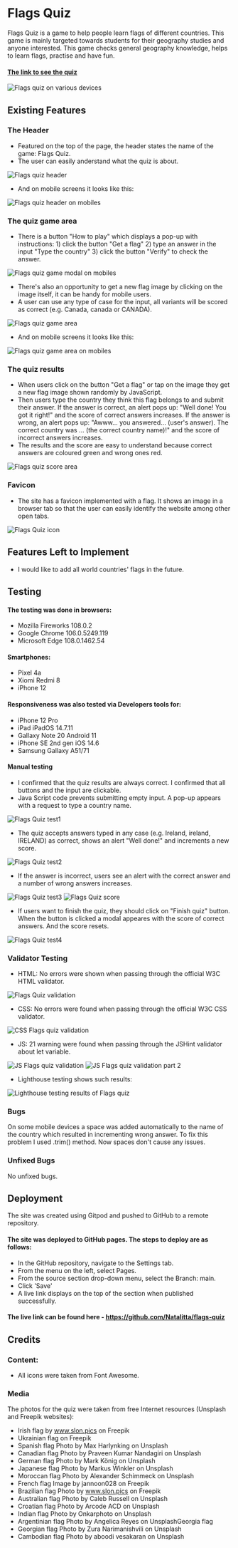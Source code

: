 # Flags Quiz

Flags Quiz is a game to help people learn flags of different countries. This game is mainly targeted towards students for their geography studies and anyone interested. This game checks general geography knowledge, helps to learn flags, practise and  have fun.

#### [The link to see the quiz](https://natalitta.github.io/flags-quiz/)

<img src="assets/images/mockup.png" alt="Flags quiz on various devices">

## Existing Features

### The Header
* Featured on the top of the page, the header states the name of the game: Flags Quiz.
* The user can easily anderstand what the quiz is about.

<img src="assets/images/header.png" alt="Flags quiz header">

* And on mobile screens it looks like this:

<img src="assets/images/mobile-header.png" alt="Flags quiz header on mobiles">

### The quiz game area
* There is a button "How to play" which displays a pop-up with instructions: 1) click the button "Get a flag" 2) type an answer in the input "Type the country" 3) click the button "Verify" to check the answer.
<img src="assets/images/mobile-modal.png" alt="Flags quiz game modal on mobiles">

* There's also an opportunity to get a new flag image by clicking on the image itself, it can be handy for mobile users.
* A user can use any type of case for the input, all variants will be scored as correct (e.g. Canada, canada or CANADA).

<img src="assets/images/game-area.png" alt="Flags quiz game area">

* And on mobile screens it looks like this:

<img src="assets/images/mobile-game-area.png" alt="Flags quiz game area on mobiles">


### The quiz results
* When users click on the button "Get a flag" or tap on the image they get a new flag image shown randomly by JavaScript. 
* Then users type the country they think this flag belongs to and submit their answer. If the answer is correct, an alert pops up: "Well done! You got it right!" and the score of correct answers increases. If the answer is wrong, an alert pops up: "Awww... you answered... (user's answer). The correct country was ... (the correct country name)!" and the score of incorrect answers increases.
* The results and the score are easy to understand because correct answers are coloured green and wrong ones red.

<img src="assets/images/score-area.png" alt="Flags quiz score area">

### Favicon
* The site has a favicon implemented with a flag. It shows an image in a browser tab so that the user can easily identify the website among other open tabs.

<img src="assets/images/favicon.png" alt="Flags Quiz icon">

## Features Left to Implement

* I would like to add all world countries' flags in the future.

## Testing
#### The testing was done in browsers: 
* Mozilla Fireworks 108.0.2
* Google Chrome 106.0.5249.119
* Microsoft Edge 108.0.1462.54
  
#### Smartphones: 
* Pixel 4a
* Xiomi Redmi 8
* iPhone 12

#### Responsiveness was also tested via Developers tools for:
* iPhone 12 Pro
* iPad iPadOS 14.7.11
* Gallaxy Note 20 Android 11
* iPhone SE 2nd gen iOS 14.6
* Samsung Gallaxy A51/71

#### Manual testing
* I confirmed that the quiz results are always correct. I confirmed that all buttons and the input are clickable.
* Java Script code prevents submitting empty input. A pop-up appears with a request to type a country name.
<img src="assets/images/empty.png" alt="Flags Quiz test1">

* The quiz accepts answers typed in any case (e.g. Ireland, ireland, IRELAND) as correct, shows an alert "Well done!" and increments a new score.

<img src="assets/images/correct.png" alt="Flags Quiz test2">

* If the answer is incorrect, users see an alert with the correct answer and a number of wrong answers increases.

<img src="assets/images/incorrect.png" alt="Flags Quiz test3">
<img src="assets/images/increment-score.png" alt="Flags Quiz score">

* If users want to finish the quiz, they should click on "Finish quiz" button. When the button is clicked a modal appeares with the score of correct answers. And the score resets.

<img src="assets/images/finish.png" alt="Flags Quiz test4">


### Validator Testing
* HTML: No errors were shown when passing through the official W3C HTML validator.
<img src="assets/images/html-check.png" alt="Flags Quiz validation">

* CSS: No errors were found when passing through the official W3C CSS validator.

<img src="assets/images/css-check.png" alt="CSS Flags quiz validation">

* JS: 21 warning were found when passing through the JSHint validator about let variable.

<img src="assets/images/js-hint.png" alt="JS Flags quiz validation">
<img src="assets/images/js-hint1.png" alt="JS Flags quiz validation part 2">

* Lighthouse testing shows such results:

<img src="assets/images/lighthouse.png" alt="Lighthouse testing results of Flags quiz">

### Bugs
On some mobile devices a space was added automatically to the name of the country which resulted in incrementing wrong answer. To fix this problem I used .trim() method. Now spaces don't cause any issues.

### Unfixed Bugs
No unfixed bugs.

## Deployment
The site was created using Gitpod and pushed to GitHub to a remote repository.

#### The site was deployed to GitHub pages. The steps to deploy are as follows: 
* In the GitHub repository, navigate to the Settings tab.
* From the menu on the left, select Pages.
* From the source section drop-down menu, select the Branch: main.
* Click 'Save'
* A live link displays on the top of the section when published successfully.

#### The live link can be found here - https://github.com/Natalitta/flags-quiz

## Credits

### Content:
* All icons were taken from Font Awesome.

### Media
The photos for the quiz were taken from free Internet resources (Unsplash and Freepik websites):

* Irish flag by www.slon.pics on Freepik
* Ukrainian flag on Freepik
* Spanish flag Photo by Max Harlynking on Unsplash
* Canadian flag Photo by Praveen Kumar Nandagiri on Unsplash 
* German flag Photo by Mark König on Unsplash
* Japanese flag Photo by Markus Winkler on Unsplash
* Moroccan flag Photo by Alexander Schimmeck on Unsplash 
* French flag Image by jannoon028 on Freepik
* Brazilian flag Photo by www.slon.pics on Freepik
* Australian flag Photo by Caleb Russell on Unsplash
* Croatian flag Photo by Arcode ACD on Unsplash 
* Indian flag Photo by Onkarphoto on Unsplash
* Argentinian flag Photo by Angelica Reyes on UnsplashGeorgia flag 
* Georgian flag Photo by Zura Narimanishvili on Unsplash
* Cambodian flag Photo by aboodi vesakaran on Unsplash

